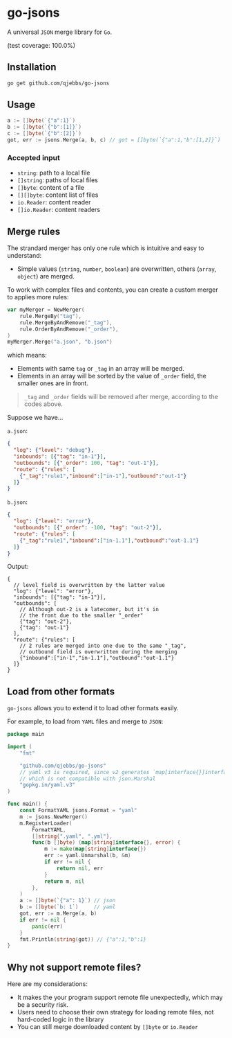 # go-jsons

A universal `JSON` merge library for `Go`. 

(test coverage: 100.0%)

## Installation

```bash
go get github.com/qjebbs/go-jsons
```

## Usage

```go
a := []byte(`{"a":1}`)
b := []byte(`{"b":[1]}`)
c := []byte(`{"b":[2]}`)
got, err := jsons.Merge(a, b, c) // got = []byte(`{"a":1,"b":[1,2]}`)
```

### Accepted input

- `string`: path to a local file
- `[]string`: paths of local files
- `[]byte`: content of a file
- `[][]byte`: content list of files
- `io.Reader`: content reader
- `[]io.Reader`: content readers

## Merge rules

The strandard merger has only one rule which is intuitive and easy to understand:

- Simple values (`string`, `number`, `boolean`) are overwritten, others (`array`, `object`) are merged.

To work with complex files and contents, you can create a custom merger to applies more rules:

```go
var myMerger = NewMerger(
	rule.MergeBy("tag"),
	rule.MergeByAndRemove("_tag"),
	rule.OrderByAndRemove("_order"),
)
myMerger.Merge("a.json", "b.json")
```

which means:

- Elements with same `tag` or `_tag` in an array will be merged.
- Elements in an array will be sorted by the value of `_order` field, the smaller ones are in front.

> `_tag` and `_order` fields will be removed after merge, according to the codes above.

Suppose we have...

`a.json`:

```json
{
  "log": {"level": "debug"},
  "inbounds": [{"tag": "in-1"}],
  "outbounds": [{"_order": 100, "tag": "out-1"}],
  "route": {"rules": [
    {"_tag":"rule1","inbound":["in-1"],"outbound":"out-1"}
  ]}
}
```

`b.json`:

```json
{
  "log": {"level": "error"},
  "outbounds": [{"_order": -100, "tag": "out-2"}],
  "route": {"rules": [
    {"_tag":"rule1","inbound":["in-1.1"],"outbound":"out-1.1"}
  ]}
}
```

Output:

```jsonc
{
  // level field is overwritten by the latter value
  "log": {"level": "error"},
  "inbounds": [{"tag": "in-1"}],
  "outbounds": [
    // Although out-2 is a latecomer, but it's in 
    // the front due to the smaller "_order"
    {"tag": "out-2"},
    {"tag": "out-1"}
  ],
  "route": {"rules": [
    // 2 rules are merged into one due to the same "_tag",
    // outbound field is overwritten during the merging
    {"inbound":["in-1","in-1.1"],"outbound":"out-1.1"}
  ]}
}
```

## Load from other formats

`go-jsons` allows you to extend it to load other formats easily.

For example, to load from `YAML` files and merge to `JSON`:

```go
package main

import (
	"fmt"

	"github.com/qjebbs/go-jsons"
	// yaml v3 is required, since v2 generates `map[interface{}]interface{}`,
	// which is not compatible with json.Marshal
	"gopkg.in/yaml.v3"
)

func main() {
	const FormatYAML jsons.Format = "yaml"
	m := jsons.NewMerger()
	m.RegisterLoader(
		FormatYAML,
		[]string{".yaml", ".yml"},
		func(b []byte) (map[string]interface{}, error) {
			m := make(map[string]interface{})
			err := yaml.Unmarshal(b, &m)
			if err != nil {
				return nil, err
			}
			return m, nil
		},
	)
	a := []byte(`{"a": 1}`) // json
	b := []byte(`b: 1`)     // yaml
	got, err := m.Merge(a, b)
	if err != nil {
		panic(err)
	}
	fmt.Println(string(got)) // {"a":1,"b":1}
}
```

## Why not support remote files?

Here are my considerations:

- It makes the your program support remote file unexpectedly, which may be a security risk.
- Users need to choose their own strategy for loading remote files, not hard-coded logic in the library
- You can still merge downloaded content by `[]byte` or `io.Reader`